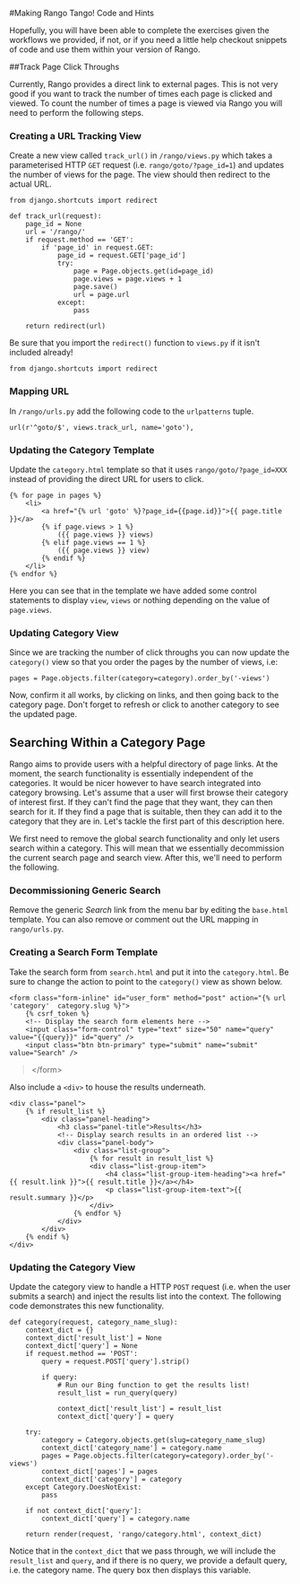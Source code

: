 #Making Rango Tango! Code and Hints

Hopefully, you will have been able to complete the exercises given the
workflows we provided, if not, or if you need a little help checkout
snippets of code and use them within your version of Rango.

##Track Page Click Throughs

Currently, Rango provides a direct link to external pages. This is not
very good if you want to track the number of times each page is clicked
and viewed. To count the number of times a page is viewed via Rango you
will need to perform the following steps.

### Creating a URL Tracking View

Create a new view called `track_url()` in `/rango/views.py` which takes
a parameterised HTTP `GET` request (i.e. `rango/goto/?page_id=1`) and
updates the number of views for the page. The view should then redirect
to the actual URL.

``` {.sourceCode .python}
from django.shortcuts import redirect

def track_url(request):
    page_id = None
    url = '/rango/'
    if request.method == 'GET':
        if 'page_id' in request.GET:
            page_id = request.GET['page_id']
            try:
                page = Page.objects.get(id=page_id)
                page.views = page.views + 1
                page.save()
                url = page.url
            except:
                pass

    return redirect(url)
```

Be sure that you import the `redirect()` function to `views.py` if it
isn't included already!

``` {.sourceCode .python}
from django.shortcuts import redirect
```

### Mapping URL

In `/rango/urls.py` add the following code to the `urlpatterns` tuple.

``` {.sourceCode .python}
url(r'^goto/$', views.track_url, name='goto'),
```

### Updating the Category Template

Update the `category.html` template so that it uses
`rango/goto/?page_id=XXX` instead of providing the direct URL for users
to click.

``` {.sourceCode .html}
{% for page in pages %}
    <li>
        <a href="{% url 'goto' %}?page_id={{page.id}}">{{ page.title }}</a>
        {% if page.views > 1 %}
            ({{ page.views }} views)
        {% elif page.views == 1 %}
            ({{ page.views }} view)
        {% endif %}
    </li>
{% endfor %}
```

Here you can see that in the template we have added some control
statements to display `view`, `views` or nothing depending on the value
of `page.views`.

### Updating Category View

Since we are tracking the number of click throughs you can now update
the `category()` view so that you order the pages by the number of
views, i.e:

``` {.sourceCode .python}
pages = Page.objects.filter(category=category).order_by('-views')
```

Now, confirm it all works, by clicking on links, and then going back to
the category page. Don't forget to refresh or click to another category
to see the updated page.

Searching Within a Category Page
--------------------------------

Rango aims to provide users with a helpful directory of page links. At
the moment, the search functionality is essentially independent of the
categories. It would be nicer however to have search integrated into
category browsing. Let's assume that a user will first browse their
category of interest first. If they can't find the page that they want,
they can then search for it. If they find a page that is suitable, then
they can add it to the category that they are in. Let's tackle the first
part of this description here.

We first need to remove the global search functionality and only let
users search within a category. This will mean that we essentially
decommission the current search page and search view. After this, we'll
need to perform the following.

### Decommissioning Generic Search

Remove the generic *Search* link from the menu bar by editing the
`base.html` template. You can also remove or comment out the URL mapping
in `rango/urls.py`.

### Creating a Search Form Template

Take the search form from `search.html` and put it into the
`category.html`. Be sure to change the action to point to the
`category()` view as shown below.

``` {.sourceCode .html}
<form class="form-inline" id="user_form" method="post" action="{% url 'category'  category.slug %}">
    {% csrf_token %}
    <!-- Display the search form elements here -->
    <input class="form-control" type="text" size="50" name="query" value="{{query}}" id="query" />
    <input class="btn btn-primary" type="submit" name="submit" value="Search" />
```

> \</form\>

Also include a `<div>` to house the results underneath.

``` {.sourceCode .html}
<div class="panel">
    {% if result_list %}
        <div class="panel-heading">
            <h3 class="panel-title">Results</h3>
            <!-- Display search results in an ordered list -->
            <div class="panel-body">
                <div class="list-group">
                    {% for result in result_list %}
                    <div class="list-group-item">
                        <h4 class="list-group-item-heading"><a href="{{ result.link }}">{{ result.title }}</a></h4>
                        <p class="list-group-item-text">{{ result.summary }}</p>
                    </div>
                {% endfor %}
            </div>
        </div>
    {% endif %}
</div>
```

### Updating the Category View

Update the category view to handle a HTTP `POST` request (i.e. when the
user submits a search) and inject the results list into the context. The
following code demonstrates this new functionality.

``` {.sourceCode .python}
def category(request, category_name_slug):
    context_dict = {}
    context_dict['result_list'] = None
    context_dict['query'] = None
    if request.method == 'POST':
        query = request.POST['query'].strip()

        if query:
            # Run our Bing function to get the results list!
            result_list = run_query(query)

            context_dict['result_list'] = result_list
            context_dict['query'] = query

    try:
        category = Category.objects.get(slug=category_name_slug)
        context_dict['category_name'] = category.name
        pages = Page.objects.filter(category=category).order_by('-views')
        context_dict['pages'] = pages
        context_dict['category'] = category
    except Category.DoesNotExist:
        pass

    if not context_dict['query']:
        context_dict['query'] = category.name

    return render(request, 'rango/category.html', context_dict)
```

Notice that in the `context_dict` that we pass through, we will include
the `result_list` and `query`, and if there is no query, we provide a
default query, i.e. the category name. The query box then displays this
variable.
